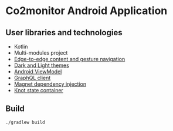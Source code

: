 # Co2monitor Android Application

## User libraries and technologies

* Kotlin
* Multi-modules project
* [Edge-to-edge content and gesture navigation](https://developer.android.com/guide/navigation/gesturenav)
* [Dark and Light themes](https://developer.android.com/guide/topics/ui/look-and-feel/darktheme)
* [Android ViewModel](https://developer.android.com/topic/libraries/architecture/viewmodel)
* [GraphQL client](https://github.com/apollographql/apollo-android)
* [Magnet dependency injection](https://github.com/beworker/magnet)
* [Knot state container](https://github.com/beworker/knot)

## Build

```bash
./gradlew build
```
